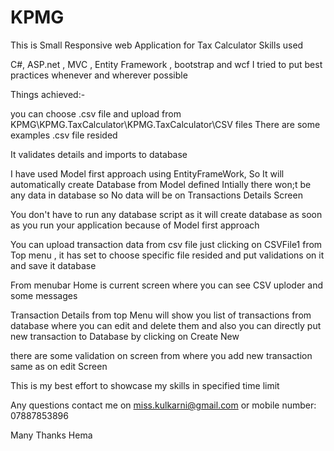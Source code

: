 # KPMG

This is Small Responsive web Application for Tax Calculator
Skills used

C#, ASP.net , MVC , Entity Framework , bootstrap and wcf
I tried to put best practices whenever and wherever possible

Things achieved:-

you can choose .csv file and upload from KPMG\KPMG.TaxCalculator\KPMG.TaxCalculator\CSV files
There are some examples .csv file resided

It validates details and imports to database

I have used Model first approach using EntityFrameWork, So It will automatically create Database from Model defined
Intially there won;t be any data in database so No data will be on Transactions Details Screen

You don't have to run any database script as it will create database as soon as you run your application because of
Model first approach

You can upload transaction data from csv file just clicking on CSVFile1 from Top menu , it has set to choose 
specific file resided and put validations on it and save it database

From menubar Home is current screen where you can see CSV uploder and some messages

Transaction Details from top Menu will show you list of transactions from database where you can edit and delete
them and also you can directly put new transaction to Database by clicking on Create New

there are some validation on screen from where you add new transaction same as on edit Screen

This is my best effort to showcase my skills in specified time limit

Any questions contact me on miss.kulkarni@gmail.com or mobile number: 07887853896

Many Thanks
Hema
